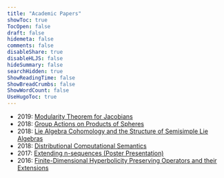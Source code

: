 ```yaml
---
title: "Academic Papers"
showToc: true
TocOpen: false
draft: false
hidemeta: false
comments: false
disableShare: true
disableHLJS: false
hideSummary: false
searchHidden: true
ShowReadingTime: false
ShowBreadCrumbs: false
ShowWordCount: false
UseHugoToc: true
---
```


- 2019: [Modularity Theorem for Jacobians](/papers/modularityTheorem.pdf)
- 2018: [Group Actions on Products of Spheres](/papers/groupCohomology.pdf)
- 2018: [Lie Algebra Cohomology and the Structure of Semisimple Lie Algebras](/papers/lieAlgCohomology.pdf)
- 2018: [Distributional Computational Semantics](/papers/computationalSemantics.pdf)
- 2017: [Extending n-sequences (Poster Presentation)](/papers/fresnoJMM.pdf)
- 2016: [Finite-Dimensional Hyperbolicity Preserving Operators and their Extensions](/papers/fresnoResearch.pdf)
